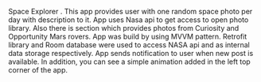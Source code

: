 Space Explorer .
This app provides user with one random space photo per day with description to it.
App uses Nasa api to get access to open photo library.
Also there is section which provides photos from Curiosity and Opportunity Mars rovers.
App was build by using MVVM pattern.
Retrofit library and Room database were used to access NASA api and as internal data storage respectively.
App sends notification to user when new post is available.
In addition, you can see a simple animation added in the left top corner of the app.
